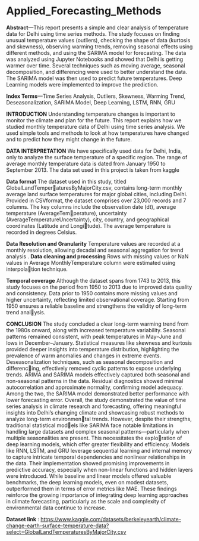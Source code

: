 # Applied_Forecasting_Methods

**Abstract**—This report presents a simple and clear analysis of
temperature data for Delhi using time series methods. The study
focuses on finding unusual temperature values (outliers), checking
the shape of data (kurtosis and skewness), observing warming
trends, removing seasonal effects using different methods, and
using the SARIMA model for forecasting. The data was analyzed
using Jupyter Notebooks and showed that Delhi is getting warmer
over time. Several techniques such as moving average, seasonal
decomposition, and differencing were used to better understand
the data. The SARIMA model was then used to predict future
temperatures. Deep Learning models were implemented to improve the prediction.

**Index Terms**—Time Series Analysis, Outliers, Skewness,
Warming Trend, Deseasonalization, SARIMA Model, Deep
Learning, LSTM, RNN, GRU

**INTRODUCTION**
Understanding temperature changes is important to monitor
the climate and plan for the future. This report explains how
we studied monthly temperature data of Delhi using time
series analysis. We used simple tools and methods to look at
how temperatures have changed and to predict how they might
change in the future.

**DATA INTERPRETATION**
We have specifically used data for Delhi, India, only to
analyze the surface temperature of a specific region. The range
of average monthly temperature data is dated from January
1950 to September 2013. The data set used in this project is
taken from kaggle

**Data format**
The dataset used in this study, titled GlobalLandTemperaturesByMajorCity.csv, contains long-term monthly average
land surface temperatures for major global cities, including
Delhi. Provided in CSVformat, the dataset comprises over
23,000 records and 7 columns. The key columns include
the observation date (dt), average temperature (AverageTemperature), uncertainty (AverageTemperatureUncertainty), city,
country, and geographical coordinates (Latitude and Longitude). The average temperature is recorded in degrees Celsius.

**Data Resolution and Granularity**
Temperature values are recorded at a monthly resolution,
allowing decadal and seasonal aggregation for trend analysis
.
**Data cleaning and processing**
Rows with missing values or NaN values in Average MonthlyTemperature column were estimated using interpolation technique.

**Temporal coverage**
Although the dataset spans from 1743 to 2013, this study
focuses on the period from 1950 to 2013 due to improved
data quality and consistency. Data prior to 1950 contains
more missing values and higher uncertainty, reflecting limited
observational coverage. Starting from 1950 ensures a reliable
baseline and strengthens the validity of long-term trend analysis.

**CONCLUSION**
The study concluded a clear long-term warming trend from the
1980s onward, along with increased temperature variability.
Seasonal patterns remained consistent, with peak temperatures
in May–June and lows in December–January. Statistical measures like skewness and kurtosis provided deeper insights into
temperature distribution, highlighting the prevalence of warm
anomalies and changes in extreme events. Deseasonalization
techniques, such as seasonal decomposition and differencing, effectively removed cyclic patterns to expose underlying
trends. ARIMA and SARIMA models effectively captured
both seasonal and non-seasonal patterns in the data. Residual
diagnostics showed minimal autocorrelation and approximate
normality, confirming model adequacy. Among the two, the
SARIMA model demonstrated better performance with lower
forecasting error. Overall, the study demonstrated the value
of time series analysis in climate research and forecasting,
offering meaningful insights into Delhi’s changing climate and
showcasing robust methods to analyze long-term environmental trends.
However, despite their strengths, traditional statistical models like SARIMA face notable limitations in handling large
datasets and complex seasonal patterns—particularly when
multiple seasonalities are present. This necessitates the exploration of deep learning models, which offer greater flexibility
and efficiency. Models like RNN, LSTM, and GRU leverage
sequential learning and internal memory to capture intricate
temporal dependencies and nonlinear relationships in the
data. Their implementation showed promising improvements
in predictive accuracy, especially when non-linear functions
and hidden layers were introduced. While baseline and linear models offered valuable benchmarks, the deep learning
models, even on modest datasets, outperformed them in terms
of error metrics like MAE. These findings reinforce the
growing importance of integrating deep learning approaches
in climate forecasting, particularly as the scale and complexity
of environmental data continue to increase.

**Dataset link** : https://www.kaggle.com/datasets/berkeleyearth/climate-change-earth-surface-temperature-data?select=GlobalLandTemperaturesByMajorCity.csv
